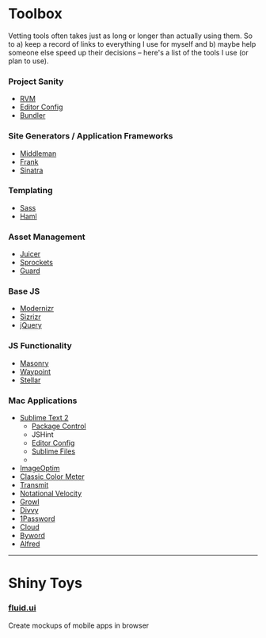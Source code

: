 Toolbox
=======

Vetting tools often takes just as long or longer than actually using them. So to a) keep a record of links to everything I use for myself and b) maybe help someone else speed up their decisions – here's a list of the tools I use (or plan to use).

### Project Sanity
- [RVM](https://rvm.io)
- [Editor Config](https://github.com/editorconfig/)
- [Bundler](http://gembundler.com/)

### Site Generators / Application Frameworks
- [Middleman](http://beta.middleman.com)
- [Frank](https://github.com/blahed/frank)
- [Sinatra](http://www.sinatrarb.com/)

### Templating
- [Sass](http://sass-lang.com)
- [Haml](http://haml-lang.com)

### Asset Management
- [Juicer](http://cjohansen.no/en/ruby/juicer_a_css_and_javascript_packaging_tool/)
- [Sprockets](https://github.com/sstephenson/sprockets)
- [Guard](https://github.com/guard/guard/)

### Base JS
- [Modernizr](http://modernizr.com/)
- [Sizrizr](https://github.com/stevenosloan/Sizrizr)
- [jQuery](http://jquery.com/)

### JS Functionality
- [Masonry](http://masonry.desandro.com/)
- [Waypoint](https://github.com/imakewebthings/jquery-waypoints)
- [Stellar](http://markdalgleish.com/projects/stellar.js)

### Mac Applications
- [Sublime Text 2](http://www.sublimetext.com/)
	- [Package Control](http://wbond.net/sublime_packages/package_control)
	- JSHint
	- [Editor Config](http://editorconfig.org/)
	- [Sublime Files](https://github.com/al63/SublimeFiles)
	- 
- [ImageOptim](http://imageoptim.com/)
- [Classic Color Meter](http://itunes.apple.com/us/app/classic-color-meter/id451640037?mt=12)
- [Transmit](http://panic.com/transmit/)
- [Notational Velocity](http://notational.net/)
- [Growl](http://growl.info/)
- [Divvy](http://mizage.com/divvy/)
- [1Password](https://agilebits.com/onepassword)
- [Cloud](http://getcloudapp.com/)
- [Byword](http://bywordapp.com/)
- [Alfred](http://www.alfredapp.com/)

---

# Shiny Toys

### [fluid.ui](https://www.fluidui.com)
Create mockups of mobile apps in browser



